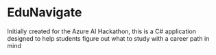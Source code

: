 # EduNavigate

Initially created for the Azure AI Hackathon, this is a C# application designed to help students figure out what to study with a career path in mind

